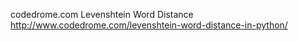 codedrome.com
Levenshtein Word Distance
http://www.codedrome.com/levenshtein-word-distance-in-python/
